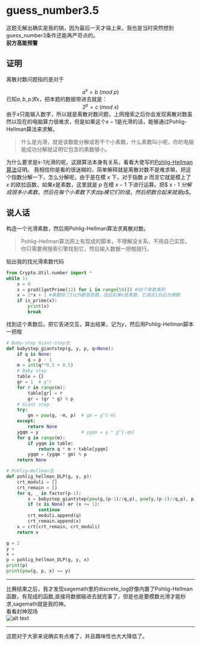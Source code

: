 # guess_number3.5
这题无解出确实是我的锅，因为最后一天才端上来，我也是当时突然想到guess_number3条件还能再严苛点的。  
**前方高能预警**  
## 证明

离散对数问题指的是对于<div align="center">
$a^{x} = b \ (mod \ p)$</div>
已知$a,b,p求x$，把本题的数据带进去就是：<div align="center">
$2^{p} =  c \ (mod \ x)$</div>
由于$x$只能输入数字，所以就是离散对数问题，上网搜索之后你会发现离散对数虽然以现在的电脑算力很难求，但是如果这个$x-1$是光滑的话，能够通过Pohlig-Hellman算法来求解。  
> 什么是光滑，就是该数能分解成若干个小素数，什么素数叫小呢，你的电脑能成功分解就证明它包含的素数够小。  

为什么要求是x-1光滑的呢，这跟算法本身有关系，看看大佬写的[Pohlig-Hellman算法](https://lazzzaro.github.io/2020/05/07/crypto-%E7%A6%BB%E6%95%A3%E5%AF%B9%E6%95%B0/#Pohlig-Hellman%E7%AE%97%E6%B3%95)证明。
我相信你是看的很迷糊的，简单解释就是离散对数不是难求嘛，把这个指数分解一下，怎么分解呢，由于是在模 $x$ 下，对于指数 $p$ 而言它就是模上了 $x$ 的欧拉函数，如果$x$是素数，这里就是 $p$ 在模 $x - 1$ 下进行运算。把$ x - 1 $分解成很多小素数，然后在每个小素数下求出$p$模它们的值，然后把数合起来就是$p$。 

## 说人话
构造一个光滑素数，然后用Pohlig-Hellman算法求离散对数。


> Pohlig-Hellman算法网上有现成的脚本，不理解没关系，不用自己实现，你只需要用搜索引擎找到它，然后输入数据一把梭就行。 

贴出我的找光滑素数代码
```python
from Crypto.Util.number import *
while 1:
    x = 0
    x = prod([getPrime(12) for i in range(50)]) #50个素数乘积
    x = 2*x + 1 #素数除了2以外都是奇数，因此如果x是素数，它减去1后必为偶数
    if is_prime(x):
        print(x)
        break
```
找到这个素数后，把它丢进交互，算出结果，记为$y$，然后用Pohlig-Hellman脚本一把梭
```python
# Baby-step Giant-step法
def babystep_giantstep(g, y, p, q=None):
    if q is None:
        q = p - 1
    m = int(q**0.5 + 0.5)
    # Baby step
    table = {}
    gr = 1  # g^r
    for r in range(m):
        table[gr] = r
        gr = (gr * g) % p
    # Giant step
    try:
        gm = pow(g, -m, p)  # gm = g^{-m}
    except:
        return None
    ygqm = y                # ygqm = y * g^{-qm}
    for q in range(m):
        if ygqm in table:
            return q * m + table[ygqm]
        ygqm = (ygqm * gm) % p
    return None

# Pohlig–Hellman法
def pohlig_hellman_DLP(g, y, p):
    crt_moduli = []
    crt_remain = []
    for q, _ in factor(p-1):
        x = babystep_giantstep(pow(g,(p-1)//q,p), pow(y,(p-1)//q,p), p, q)
        if (x is None) or (x <= 1):
            continue
        crt_moduli.append(q)
        crt_remain.append(x)
    x = crt(crt_remain, crt_moduli)
    return x

g = 2
y = 
x = 
p = pohlig_hellman_DLP(g, y, x)
print(p)
print(pow(g, p, x) == y)
```

---
比赛结束之后，我才发现sagemath里的discrete_log好像内置了Pohlig-Hellman函数，有现成的函数,直接将数据输进去就完事了，但是也是要模数光滑才能秒求,sagemath就是我的神。  
看看封神现场  
![alt text](./image/162.png)  

---
这题对于大家来说确实有点难了，并且趣味性也大大降低了。
